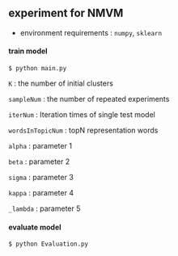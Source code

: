 ## experiment for NMVM

* environment requirements : `numpy`, `sklearn`


#### train model
```
$ python main.py
```

`K` : the number of initial clusters

`sampleNum` : the number of repeated experiments

`iterNum` : Iteration times of single test model

`wordsInTopicNum` : topN representation words

`alpha` : parameter 1 

`beta` : parameter 2

`sigma` : parameter 3

`kappa` : parameter 4

`_lambda` : parameter 5



#### evaluate model
```
$ python Evaluation.py
```






